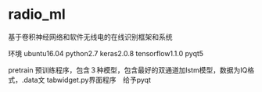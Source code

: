 # radio_ml

基于卷积神经网络和软件无线电的在线识别框架和系统

环境
ubuntu16.04
python2.7
keras2.0.8
tensorflow1.1.0
pyqt5

pretrain 预训练程序，包含３种模型，包含最好的双通道加lstm模型，数据为IQ格式，.data文
tabwidget.py界面程序　给予pyqt

